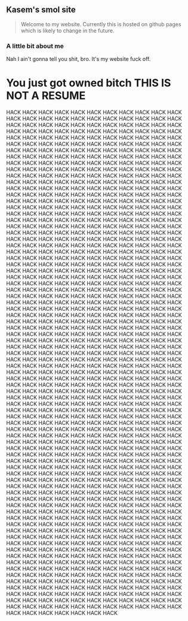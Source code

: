 ## Kasem's smol site

> Welcome to my website. Currently this is hosted on github pages which is likely to change in the future.

### A little bit about me

Nah I ain't gonna tell you shit, bro. It's my website fuck off.

# You just got owned bitch THIS IS NOT A RESUME

HACK HACK HACK HACK HACK HACK HACK HACK HACK HACK HACK HACK HACK HACK HACK HACK HACK HACK HACK HACK HACK HACK HACK HACK HACK HACK HACK HACK HACK HACK HACK HACK HACK HACK HACK HACK HACK HACK HACK HACK HACK HACK HACK HACK HACK HACK HACK HACK HACK HACK HACK HACK HACK HACK HACK HACK HACK HACK HACK HACK HACK HACK HACK HACK HACK HACK HACK HACK HACK HACK HACK HACK HACK HACK HACK HACK HACK HACK HACK HACK HACK HACK HACK HACK HACK HACK HACK HACK HACK HACK HACK HACK HACK HACK HACK HACK HACK HACK HACK HACK HACK HACK HACK HACK HACK HACK HACK HACK HACK HACK HACK HACK HACK HACK HACK HACK HACK HACK HACK HACK HACK HACK HACK HACK HACK HACK HACK HACK HACK HACK HACK HACK HACK HACK HACK HACK HACK HACK HACK HACK HACK HACK HACK HACK HACK HACK HACK HACK HACK HACK HACK HACK HACK HACK HACK HACK HACK HACK HACK HACK HACK HACK HACK HACK HACK HACK HACK HACK HACK HACK HACK HACK HACK HACK HACK HACK HACK HACK HACK HACK HACK HACK HACK HACK HACK HACK HACK HACK HACK HACK HACK HACK HACK HACK HACK HACK HACK HACK HACK HACK HACK HACK HACK HACK HACK HACK HACK HACK HACK HACK HACK HACK HACK HACK HACK HACK HACK HACK HACK HACK HACK HACK HACK HACK HACK HACK HACK HACK HACK HACK HACK HACK HACK HACK HACK HACK HACK HACK HACK HACK HACK HACK HACK HACK HACK HACK HACK HACK HACK HACK HACK HACK HACK HACK HACK HACK HACK HACK HACK HACK HACK HACK HACK HACK HACK HACK HACK HACK HACK HACK HACK HACK HACK HACK HACK HACK HACK HACK HACK HACK HACK HACK HACK HACK HACK HACK HACK HACK HACK HACK HACK HACK HACK HACK HACK HACK HACK HACK HACK HACK HACK HACK HACK HACK HACK HACK HACK HACK HACK HACK HACK HACK HACK HACK HACK HACK HACK HACK HACK HACK HACK HACK HACK HACK HACK HACK HACK HACK HACK HACK HACK HACK HACK HACK HACK HACK HACK HACK HACK HACK HACK HACK HACK HACK HACK HACK HACK HACK HACK HACK HACK HACK HACK HACK HACK HACK HACK HACK HACK HACK HACK HACK HACK HACK HACK HACK HACK HACK HACK HACK HACK HACK HACK HACK HACK HACK HACK HACK HACK HACK HACK HACK HACK HACK HACK HACK HACK HACK HACK HACK HACK HACK HACK HACK HACK HACK HACK HACK HACK HACK HACK HACK HACK HACK HACK HACK HACK HACK HACK HACK HACK HACK HACK HACK HACK HACK HACK HACK HACK HACK HACK HACK HACK HACK HACK HACK HACK HACK HACK HACK HACK HACK HACK HACK HACK HACK HACK HACK HACK HACK HACK HACK HACK HACK HACK HACK HACK HACK HACK HACK HACK HACK HACK HACK HACK HACK HACK HACK HACK HACK HACK HACK HACK HACK HACK HACK HACK HACK HACK HACK HACK HACK HACK HACK HACK HACK HACK HACK HACK HACK HACK HACK HACK HACK HACK HACK HACK HACK HACK HACK HACK HACK HACK HACK HACK HACK HACK HACK HACK HACK HACK HACK HACK HACK HACK HACK HACK HACK HACK HACK HACK HACK HACK HACK HACK HACK HACK HACK HACK HACK HACK HACK HACK HACK HACK HACK HACK HACK HACK HACK HACK HACK HACK HACK HACK HACK HACK HACK HACK HACK HACK HACK HACK HACK HACK HACK HACK HACK HACK HACK HACK HACK HACK HACK HACK HACK HACK HACK HACK HACK HACK HACK HACK HACK HACK HACK HACK HACK HACK HACK HACK HACK HACK HACK HACK HACK HACK HACK HACK HACK HACK HACK HACK HACK HACK HACK HACK HACK HACK HACK HACK HACK HACK HACK HACK HACK HACK HACK HACK HACK HACK HACK HACK HACK HACK HACK HACK HACK HACK HACK HACK HACK HACK HACK HACK HACK HACK HACK HACK HACK HACK HACK HACK HACK HACK HACK HACK HACK HACK HACK HACK HACK HACK HACK HACK HACK HACK HACK HACK HACK HACK HACK HACK HACK HACK HACK HACK HACK HACK HACK HACK HACK HACK HACK HACK HACK HACK HACK HACK HACK HACK HACK HACK HACK HACK HACK HACK HACK HACK HACK HACK HACK HACK HACK HACK HACK HACK HACK HACK HACK HACK HACK HACK HACK HACK HACK HACK HACK HACK HACK HACK HACK HACK HACK HACK HACK HACK HACK HACK HACK HACK HACK HACK HACK HACK HACK HACK HACK HACK HACK HACK HACK HACK HACK HACK HACK HACK HACK HACK HACK HACK HACK HACK HACK HACK HACK HACK HACK HACK HACK HACK HACK HACK HACK HACK HACK HACK HACK HACK HACK HACK HACK HACK HACK HACK HACK HACK HACK HACK HACK HACK HACK HACK HACK HACK HACK HACK HACK HACK HACK HACK HACK HACK HACK HACK HACK HACK HACK HACK HACK HACK HACK HACK HACK HACK HACK HACK HACK HACK HACK HACK HACK HACK HACK HACK HACK HACK HACK HACK HACK HACK HACK HACK HACK HACK HACK HACK HACK HACK HACK HACK HACK HACK HACK HACK HACK HACK HACK HACK HACK HACK HACK HACK HACK HACK HACK HACK HACK HACK HACK HACK HACK HACK HACK HACK HACK HACK HACK HACK HACK HACK HACK HACK HACK HACK HACK HACK HACK HACK HACK HACK HACK HACK HACK HACK HACK HACK HACK HACK HACK HACK HACK HACK HACK HACK HACK HACK HACK HACK HACK HACK HACK HACK HACK HACK HACK HACK HACK HACK HACK HACK HACK HACK HACK HACK HACK 